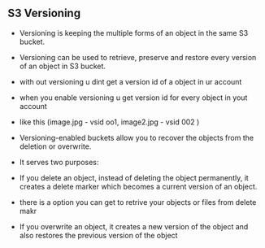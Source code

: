 ## S3 Versioning

* Versioning is keeping the multiple forms of an object in the same S3 bucket. 

* Versioning can be used to retrieve, preserve and restore every version of an object in S3 bucket.

* with out versioning u dint get a version id of a object in ur account

* when you enable versioning u get version id for every object in yout account
 - like this (image.jpg - vsid oo1, image2.jpg - vsid 002 )

* Versioning-enabled buckets allow you to recover the objects from the deletion or overwrite.
* It serves two purposes:

* If you delete an object, instead of deleting the object permanently, it creates a delete marker which becomes a current version of an object.

* there is a option you can get to retrive your objects or files from delete makr

* If you overwrite an object, it creates a new version of the object and also restores the previous version of the object